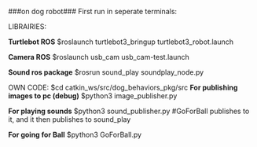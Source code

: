 ###on dog robot###
First run in seperate terminals:

LIBRAIRIES:

**Turtlebot ROS**
$roslaunch turtlebot3_bringup turtlebot3_robot.launch 


**Camera ROS**
$roslaunch usb_cam usb_cam-test.launch

**Sound ros package**
$rosrun sound_play soundplay_node.py

OWN CODE:
$cd catkin_ws/src/dog_behaviors_pkg/src
**For publishing images to pc (debug)**
$python3 image_publisher.py 

**For playing sounds**
$python3 sound_publisher.py
#GoForBall publishes to it, and it then publishes to sound_play

**For going for Ball**
$python3 GoForBall.py